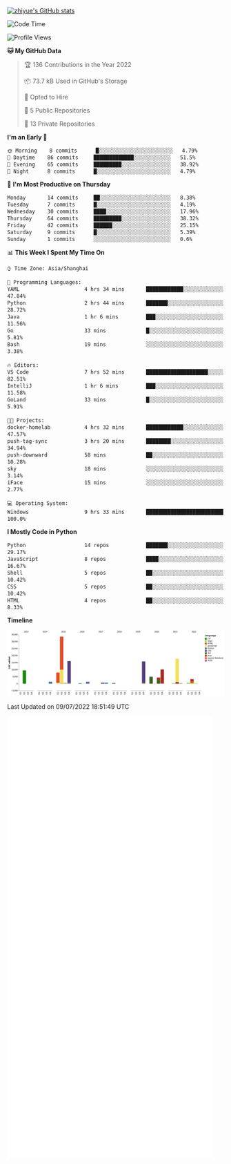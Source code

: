 
[![zhiyue's GitHub stats](https://github-readme-stats.vercel.app/api?username=zhiyue)](https://github.com/anuraghazra/github-readme-stats&&show_icons=true)

<!--START_SECTION:waka-->
![Code Time](http://img.shields.io/badge/Code%20Time-0%20secs-blue)

![Profile Views](http://img.shields.io/badge/Profile%20Views-0-blue)

**🐱 My GitHub Data** 

> 🏆 136 Contributions in the Year 2022
 > 
> 📦 73.7 kB Used in GitHub's Storage 
 > 
> 💼 Opted to Hire
 > 
> 📜 5 Public Repositories 
 > 
> 🔑 13 Private Repositories  
 > 
**I'm an Early 🐤** 

```text
🌞 Morning    8 commits      █░░░░░░░░░░░░░░░░░░░░░░░░   4.79% 
🌆 Daytime    86 commits     █████████████░░░░░░░░░░░░   51.5% 
🌃 Evening    65 commits     █████████░░░░░░░░░░░░░░░░   38.92% 
🌙 Night      8 commits      █░░░░░░░░░░░░░░░░░░░░░░░░   4.79%

```
📅 **I'm Most Productive on Thursday** 

```text
Monday       14 commits     ██░░░░░░░░░░░░░░░░░░░░░░░   8.38% 
Tuesday      7 commits      █░░░░░░░░░░░░░░░░░░░░░░░░   4.19% 
Wednesday    30 commits     ████░░░░░░░░░░░░░░░░░░░░░   17.96% 
Thursday     64 commits     █████████░░░░░░░░░░░░░░░░   38.32% 
Friday       42 commits     ██████░░░░░░░░░░░░░░░░░░░   25.15% 
Saturday     9 commits      █░░░░░░░░░░░░░░░░░░░░░░░░   5.39% 
Sunday       1 commits      ░░░░░░░░░░░░░░░░░░░░░░░░░   0.6%

```


📊 **This Week I Spent My Time On** 

```text
⌚︎ Time Zone: Asia/Shanghai

💬 Programming Languages: 
YAML                     4 hrs 34 mins       ████████████░░░░░░░░░░░░░   47.84% 
Python                   2 hrs 44 mins       ███████░░░░░░░░░░░░░░░░░░   28.72% 
Java                     1 hr 6 mins         ███░░░░░░░░░░░░░░░░░░░░░░   11.56% 
Go                       33 mins             █░░░░░░░░░░░░░░░░░░░░░░░░   5.81% 
Bash                     19 mins             ░░░░░░░░░░░░░░░░░░░░░░░░░   3.38%

🔥 Editors: 
VS Code                  7 hrs 52 mins       ████████████████████░░░░░   82.51% 
IntelliJ                 1 hr 6 mins         ███░░░░░░░░░░░░░░░░░░░░░░   11.58% 
GoLand                   33 mins             █░░░░░░░░░░░░░░░░░░░░░░░░   5.91%

🐱‍💻 Projects: 
docker-homelab           4 hrs 32 mins       ████████████░░░░░░░░░░░░░   47.57% 
push-tag-sync            3 hrs 20 mins       ████████░░░░░░░░░░░░░░░░░   34.94% 
push-downward            58 mins             ██░░░░░░░░░░░░░░░░░░░░░░░   10.28% 
sky                      18 mins             ░░░░░░░░░░░░░░░░░░░░░░░░░   3.14% 
iFace                    15 mins             ░░░░░░░░░░░░░░░░░░░░░░░░░   2.77%

💻 Operating System: 
Windows                  9 hrs 33 mins       █████████████████████████   100.0%

```

**I Mostly Code in Python** 

```text
Python                   14 repos            ███████░░░░░░░░░░░░░░░░░░   29.17% 
JavaScript               8 repos             ████░░░░░░░░░░░░░░░░░░░░░   16.67% 
Shell                    5 repos             ██░░░░░░░░░░░░░░░░░░░░░░░   10.42% 
CSS                      5 repos             ██░░░░░░░░░░░░░░░░░░░░░░░   10.42% 
HTML                     4 repos             ██░░░░░░░░░░░░░░░░░░░░░░░   8.33%

```


**Timeline**

![Chart not found](https://raw.githubusercontent.com/zhiyue/zhiyue/main/charts/bar_graph.png) 


 Last Updated on 09/07/2022 18:51:49 UTC
<!--END_SECTION:waka-->

<!-- [![Top Langs](https://github-readme-stats.vercel.app/api/top-langs/?username=zhiyue)](https://github.com/anuraghazra/github-readme-stats) -->

![](./github-metrics.svg)

